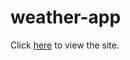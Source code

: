 # weather-app
Click <a href="http://weatherinfo.great-site.net" target="_blank">here<a/> to view the site.

